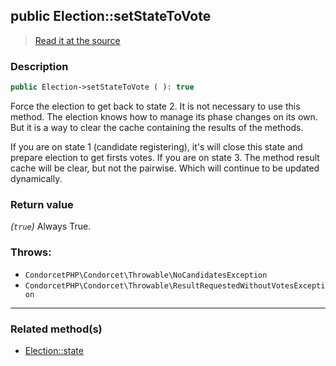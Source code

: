 ## public Election::setStateToVote

> [Read it at the source](https://github.com/julien-boudry/Condorcet/blob/master/src/Election.php#L506)

### Description    

```php
public Election->setStateToVote ( ): true
```

Force the election to get back to state 2.
It is not necessary to use this method. The election knows how to manage its phase changes on its own. But it is a way to clear the cache containing the results of the methods.

If you are on state 1 (candidate registering), it's will close this state and prepare election to get firsts votes.
If you are on state 3. The method result cache will be clear, but not the pairwise. Which will continue to be updated dynamically.
    

### Return value   

*(`true`)* Always True.



### Throws:   

* ```CondorcetPHP\Condorcet\Throwable\NoCandidatesException``` 
* ```CondorcetPHP\Condorcet\Throwable\ResultRequestedWithoutVotesException``` 

---------------------------------------

### Related method(s)      

* [Election::state](/Docs/api-reference/Election%20Class/Election--state.md)    
